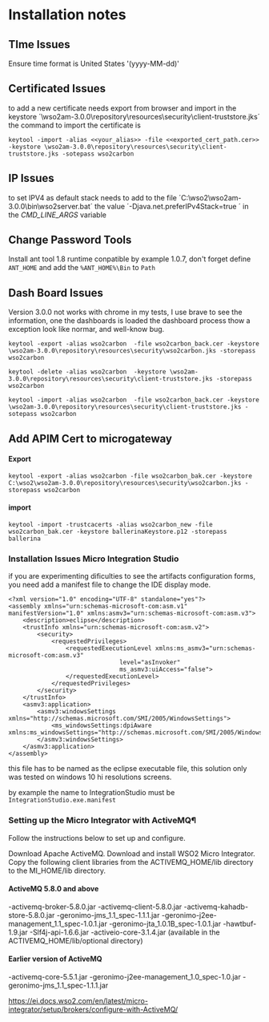# Installation notes

## TIme Issues

Ensure time format is United States '(yyyy-MM-dd)'


## Certificated Issues

to add a new certificate needs export from browser and import in the keystore  ´\wso2am-3.0.0\repository\resources\security\client-truststore.jks´ the command to import the certificate is

```keytool -import -alias <<your_alias>> -file <<exported_cert_path.cer>> -keystore \wso2am-3.0.0\repository\resources\security\client-truststore.jks -sotepass wso2carbon```

## IP Issues

to set IPV4 as default stack needs to add to the file ´C:\wso2\wso2am-3.0.0\bin\wso2server.bat´ the value ´-Djava.net.preferIPv4Stack=true ´ in the _*CMD_LINE_ARGS*_ variable

## Change Password Tools
 
Install ant tool 1.8 runtime conpatible by example 1.0.7, don't forget define ```ANT_HOME``` and add the ```%ANT_HOME%\Bin``` to ```Path```

## Dash Board Issues

Version 3.0.0 not works with chrome in my tests, I use brave to see the information, one the dashboards is loaded the dashboard process thow a exception look like normar, and well-know bug.


```keytool -export -alias wso2carbon  -file wso2carbon_back.cer -keystore \wso2am-3.0.0\repository\resources\security\wso2carbon.jks -storepass wso2carbon```

```keytool -delete -alias wso2carbon  -keystore \wso2am-3.0.0\repository\resources\security\client-truststore.jks -storepass wso2carbon```

```keytool -import -alias wso2carbon  -file wso2carbon_back.cer -keystore \wso2am-3.0.0\repository\resources\security\client-truststore.jks -sotepass wso2carbon```

## Add APIM Cert to microgateway


#### Export
```keytool -export -alias wso2carbon -file wso2carbon_bak.cer -keystore C:\wso2\wso2am-3.0.0\repository\resources\security\wso2carbon.jks -storepass wso2carbon```

#### import

```keytool -import -trustcacerts -alias wso2carbon_new -file wso2carbon_bak.cer -keystore ballerinaKeystore.p12 -storepass ballerina```

### Installation Issues Micro Integration Studio

if you are experimenting dificulties to see the artifacts configuration forms, you need add a manifest file to change the IDE display mode.


```
<?xml version="1.0" encoding="UTF-8" standalone="yes"?>
<assembly xmlns="urn:schemas-microsoft-com:asm.v1" manifestVersion="1.0" xmlns:asmv3="urn:schemas-microsoft-com:asm.v3">
    <description>eclipse</description>
    <trustInfo xmlns="urn:schemas-microsoft-com:asm.v2">
        <security>
            <requestedPrivileges>
                <requestedExecutionLevel xmlns:ms_asmv3="urn:schemas-microsoft-com:asm.v3"
                               level="asInvoker"
                               ms_asmv3:uiAccess="false">
                </requestedExecutionLevel>
            </requestedPrivileges>
        </security>
    </trustInfo>
    <asmv3:application>
        <asmv3:windowsSettings xmlns="http://schemas.microsoft.com/SMI/2005/WindowsSettings">
            <ms_windowsSettings:dpiAware xmlns:ms_windowsSettings="http://schemas.microsoft.com/SMI/2005/WindowsSettings">false</ms_windowsSettings:dpiAware>
        </asmv3:windowsSettings>
    </asmv3:application>
</assembly>

```

this file has to be named as the eclipse executable file, this solution only was tested on windows 10 hi resolutions screens.

by example the name to IntegrationStudio must be ```IntegrationStudio.exe.manifest```

### Setting up the Micro Integrator with ActiveMQ¶
Follow the instructions below to set up and configure.

Download Apache ActiveMQ.
Download and install WSO2 Micro Integrator.
Copy the following client libraries from the ACTIVEMQ_HOME/lib directory to the MI_HOME/lib directory.

#### ActiveMQ 5.8.0 and above

-activemq-broker-5.8.0.jar
-activemq-client-5.8.0.jar
-activemq-kahadb-store-5.8.0.jar
-geronimo-jms_1.1_spec-1.1.1.jar
-geronimo-j2ee-management_1.1_spec-1.0.1.jar
-geronimo-jta_1.0.1B_spec-1.0.1.jar
-hawtbuf-1.9.jar
-Slf4j-api-1.6.6.jar
-activeio-core-3.1.4.jar (available in the ACTIVEMQ_HOME/lib/optional directory)
#### Earlier version of ActiveMQ

-activemq-core-5.5.1.jar
-geronimo-j2ee-management_1.0_spec-1.0.jar
-geronimo-jms_1.1_spec-1.1.1.jar

https://ei.docs.wso2.com/en/latest/micro-integrator/setup/brokers/configure-with-ActiveMQ/


